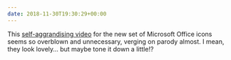 ```yaml
---
date: 2018-11-30T19:30:29+00:00
---
```


This [self-aggrandising video](https://www.youtube.com/watch?v=YplAU5myNP4) for the new set of Microsoft Office icons seems so overblown and unnecessary, verging on parody almost. I mean, they look lovely… but maybe tone it down a little!?
